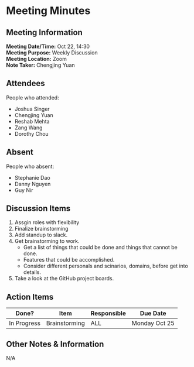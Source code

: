 # Meeting Minutes
## Meeting Information
**Meeting Date/Time:** Oct 22, 14:30  
**Meeting Purpose:** Weekly Discussion   
**Meeting Location:** Zoom   
**Note Taker:** Chengjing Yuan  

## Attendees
People who attended:
- Joshua Singer
- Chengjing Yuan
- Reshab Mehta
- Zang Wang
- Dorothy Chou

## Absent
People who absent:
- Stephanie Dao
- Danny Nguyen
- Guy Nir


## Discussion Items
1. Assgin roles with flexibility  
2. Finalize brainstorming 
3. Add standup to slack. 
4. Get brainstorming to work.
   - Get a list of things that could be done and things that cannot be done. 
   - Features that could be accomplished.
   - Consider different personals and scinarios, domains, before get into details. 
5. Take a look at the GitHub project boards. 


## Action Items
| Done? | Item | Responsible | Due Date |
| ---- | ---- | ---- | ---- |
| In Progress | Brainstorming | ALL | Monday Oct 25 |

## Other Notes & Information
N/A
